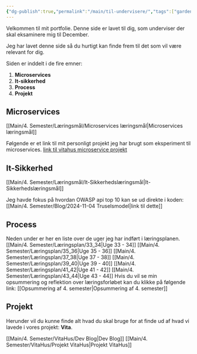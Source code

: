 ```yaml
---
{"dg-publish":true,"permalink":"/main/til-undervisere/","tags":["gardenEntry"],"created":"2024-11-06T08:03:50.650+01:00"}
---
```


Velkommen til mit portfolie. Denne side er lavet til dig, som underviser der skal eksaminere mig til December.

Jeg har lavet denne side så du hurtigt kan finde frem til det som vil være relevant for dig.

Siden er inddelt i de fire emner:
1. **Microservices**
2. **It-sikkerhed**
3. **Process**
4. **Projekt**


## Microservices
[[Main/4. Semester/Læringsmål/Microservices læringsmål\|Microservices læringsmål]]

Følgende er et link til mit personligt projekt jeg har brugt som eksperiment til microservices.
[link til vitahus microservice projekt](https://github.com/Abarbesgaard/Vita_Microservice)

## It-Sikkerhed
[[Main/4. Semester/Læringsmål/It-Sikkerhedslæringsmål\|It-Sikkerhedslæringsmål]]

Jeg havde fokus på hvordan OWASP api top 10 kan se ud direkte i koden:
[[Main/4. Semester/Blog/2024-11-04 Truselsmodel\|link til dette]]


## Process
Neden under er her en liste over de uger jeg har indført i læringsplanen.
[[Main/4. Semester/Læringsplan/33_34\|Uge 33 - 34]]
[[Main/4. Semester/Læringsplan/35_36\|Uge 35 - 36]]
[[Main/4. Semester/Læringsplan/37_38\|Uge 37 - 38]]
[[Main/4. Semester/Læringsplan/39_40\|Uge 39 - 40]]
[[Main/4. Semester/Læringsplan/41_42\|Uge 41 - 42]]
[[Main/4. Semester/Læringsplan/43_44\|Uge 43 - 44]]
Hvis du vil se min opsummering og reflektion over læringsforløbet kan du klikke på følgende link:
[[Opsummering af 4. semester\|Opsummering af 4. semester]]

## Projekt
Herunder vil du kunne finde alt hvad du skal bruge for at finde ud af hvad vi lavede i vores  projekt: **Vita**.

[[Main/4. Semester/VitaHus/Dev Blog\|Dev Blog]]
[[Main/4. Semester/VitaHus/Projekt VitaHus\|Projekt VitaHus]]